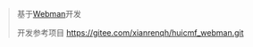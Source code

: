 > 基于[Webman](https://github.com/webman-php/webman)开发
>
> 开发参考项目 https://gitee.com/xianrenqh/huicmf_webman.git
